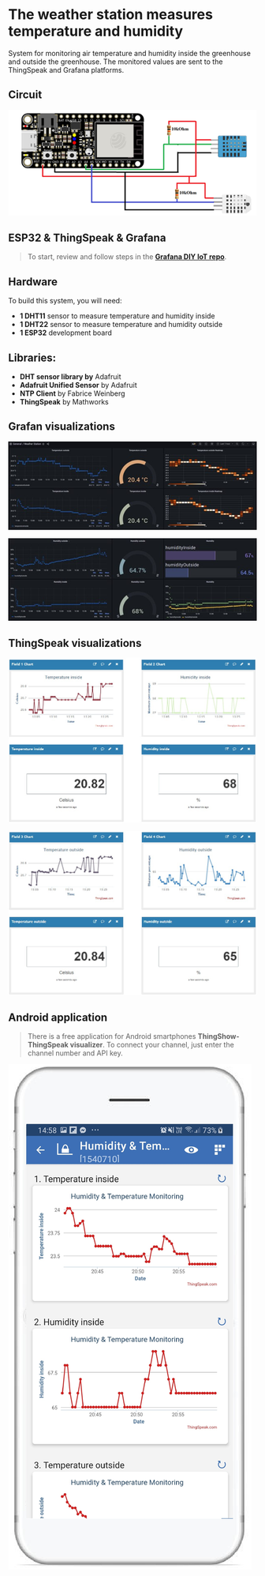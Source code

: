 # The weather station measures temperature and humidity

System for monitoring air temperature and humidity inside the greenhouse and outside the greenhouse. The monitored values are sent to the ThingSpeak and Grafana platforms.

## Circuit

![Image of Hardware](imgs/Schemat.jpg)

## ESP32 & ThingSpeak & Grafana
> To start, review and follow steps in the **[Grafana DIY IoT repo](https://github.com/grafana/diy-iot)**.

## Hardware

To build this system, you will need:
- **1 DHT11** sensor to measure temperature and humidity inside
- **1 DHT22** sensor to measure temperature and humidity outside
- **1 ESP32** development board

## Libraries:

- **DHT sensor library by** Adafruit
- **Adafruit Unified Sensor** by Adafruit
- **NTP Client** by Fabrice Weinberg
- **ThingSpeak** by Mathworks

## Grafan visualizations

![Image of dashboard](imgs/Dashboard1.jpg)

![Image of dashboard](imgs/Dashboard2.jpg)

## ThingSpeak visualizations

![Image of dashboard](imgs/TS1.jpg)

![Image of dashboard](imgs/TS2.jpg)

## Android application

>There is a free application for Android smartphones **ThingShow-ThingSpeak visualizer**. To connect your channel, just enter the channel number and API key.

![Image of dashboard](imgs/Aplikacja_wykresy.jpg)